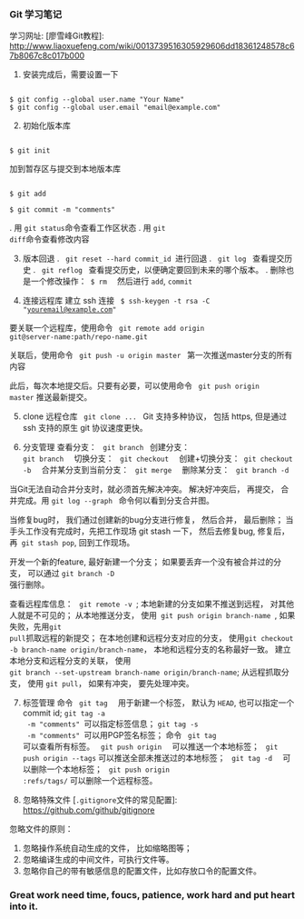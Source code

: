 ### Git 学习笔记

学习网址: [廖雪峰Git教程]: http://www.liaoxuefeng.com/wiki/0013739516305929606dd18361248578c67b8067c8c017b000

1. 安装完成后，需要设置一下
<pre><code> 
$ git config --global user.name "Your Name"
$ git config --global user.email "email@example.com"
</code></pre>

2. 初始化版本库
<pre><code>
$ git init
</code></pre>

加到暂存区与提交到本地版本库
<pre><code>
$ git add <filename>

$ git commit -m "comments" <filename>
</code></pre>

. 用 <code>git status</code>命令查看工作区状态
. 用 <code>git diff</code>命令查看修改内容

3. 版本回退
. <code> git reset --hard commit_id </code>进行回退
. <code> git log </code> 查看提交历史
. <code> git reflog </code> 查看提交历史，以便确定要回到未来的哪个版本。 
. 删除也是一个修改操作：<code> $ rm <filename> </code> 然后进行 <code>add</code>, <code>commit </code>

4. 连接远程库
建立 ssh 连接 <code> $ ssh-keygen -t rsa -C "youremail@example.com"</code>

要关联一个远程库，使用命令 <code> git remote add origin git@server-name:path/repo-name.git </code>

关联后，使用命令 <code> git push -u origin master </code> 第一次推送master分支的所有内容

此后，每次本地提交后。只要有必要，可以使用命令 <code> git push origin master</code> 推送最新提交。 

5. clone 远程仓库
<code> git clone ... </code>
Git 支持多种协议， 包括 https, 但是通过 ssh 支持的原生 git 协议速度更快。 

6. 分支管理
查看分支： <code> git branch </code>
创建分支： <code> git branch <name> </code>
切换分支： <code> git checkout <name> </code>
创建+切换分支：<code> git checkout -b <name> </code>
合并某分支到当前分支： <code> git merge <name> </code>
删除某分支： <code> git branch -d <name> </code>

当Git无法自动合并分支时，就必须首先解决冲突。 解决好冲突后， 再提交， 合并完成。用 <code>git log --graph </code> 命令何以看到分支合并图。 

当修复bug时， 我们通过创建新的bug分支进行修复， 然后合并， 最后删除； 
当手头工作没有完成时，先把工作现场 git stash 一下， 然后去修复bug, 修复后， 再<code> git stash pop</code>, 回到工作现场。

开发一个新的feature, 最好新建一个分支； 
如果要丢弃一个没有被合并过的分支， 可以通过 <code>git branch -D <name> </code> 强行删除。 

查看远程库信息： <code> git remote -v </code>; 
本地新建的分支如果不推送到远程， 对其他人就是不可见的； 
从本地推送分支， 使用<code> git push origin branch-name </code>, 如果失败，先用<code>git pull</code>抓取远程的新提交； 
在本地创建和远程分支对应的分支， 使用<code>git checkout -b branch-name origin/branch-name</code>， 本地和远程分支的名称最好一致。 
建立本地分支和远程分支的关联， 使用<code> git branch --set-upstream branch-name origin/branch-name</code>; 
从远程抓取分支， 使用 <code>git pull</code>， 如果有冲突， 要先处理冲突。 

7. 标签管理
命令 <code> git tag <name> </code> 用于新建一个标签， 默认为 <code>HEAD</code>, 也可以指定一个 commit id; 
<code>git tag -a <tagname> -m "comments" </code>可以指定标签信息； 
<code>git tag -s <tagname> -m "comments" </code>可以用PGP签名标签； 
命令 <code> git tag </code> 可以查看所有标签。 
<code> git push origin <tagname> </code> 可以推送一个本地标签； 
<code> git push origin --tags</code> 可以推送全部未推送过的本地标签； 
<code> git tag -d <tagname> </code> 可以删除一个本地标签； 
<code> git push origin :refs/tags/<tagname></code> 可以删除一个远程标签。 

8. 忽略特殊文件
[<code>.gitignore</code>文件的常见配置]: https://github.com/github/gitignore

忽略文件的原则： 
1. 忽略操作系统自动生成的文件， 比如缩略图等； 
2. 忽略编译生成的中间文件，可执行文件等。 
3. 忽略你自己的带有敏感信息的配置文件，比如存放口令的配置文件。 

[Git Cheat Sheet]: https://pan.baidu.com/s/1kU5OCOB#list/path=%2F

### Great work need time, foucs, patience, work hard and put heart into it. 

